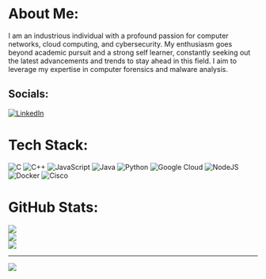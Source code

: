 # About Me:
I am an industrious individual with a profound passion for computer networks, cloud computing, and cybersecurity. My enthusiasm goes beyond academic pursuit and a strong self learner, constantly seeking out the latest advancements and trends to stay ahead in this field. I aim to leverage my expertise in computer forensics and malware analysis.<br>


## Socials:
[![LinkedIn](https://img.shields.io/badge/LinkedIn-%230077B5.svg?logo=linkedin&logoColor=white)](https://linkedin.com/in/www.linkedin.com/in/goncalo-meren) 

# Tech Stack:
![C](https://img.shields.io/badge/c-%2300599C.svg?style=for-the-badge&logo=c&logoColor=white) ![C++](https://img.shields.io/badge/c++-%2300599C.svg?style=for-the-badge&logo=c%2B%2B&logoColor=white) ![JavaScript](https://img.shields.io/badge/javascript-%23323330.svg?style=for-the-badge&logo=javascript&logoColor=%23F7DF1E) ![Java](https://img.shields.io/badge/java-%23ED8B00.svg?style=for-the-badge&logo=openjdk&logoColor=white) ![Python](https://img.shields.io/badge/python-3670A0?style=for-the-badge&logo=python&logoColor=ffdd54) ![Google Cloud](https://img.shields.io/badge/GoogleCloud-%234285F4.svg?style=for-the-badge&logo=google-cloud&logoColor=white) ![NodeJS](https://img.shields.io/badge/node.js-6DA55F?style=for-the-badge&logo=node.js&logoColor=white) ![Docker](https://img.shields.io/badge/docker-%230db7ed.svg?style=for-the-badge&logo=docker&logoColor=white) ![Cisco](https://img.shields.io/badge/cisco-%23049fd9.svg?style=for-the-badge&logo=cisco&logoColor=black)
# GitHub Stats:
![](https://github-readme-stats.vercel.app/api?username=Dr0rar&theme=city_lights&hide_border=false&include_all_commits=false&count_private=false)<br/>
![](https://github-readme-streak-stats.herokuapp.com/?user=Dr0rar&theme=city_lights&hide_border=false)<br/>
![](https://github-readme-stats.vercel.app/api/top-langs/?username=Dr0rar&theme=city_lights&hide_border=false&include_all_commits=false&count_private=false&layout=compact)

---
[![](https://visitcount.itsvg.in/api?id=Dr0rar&icon=0&color=0)](https://visitcount.itsvg.in)

<!-- Proudly created with GPRM ( https://gprm.itsvg.in ) -->
